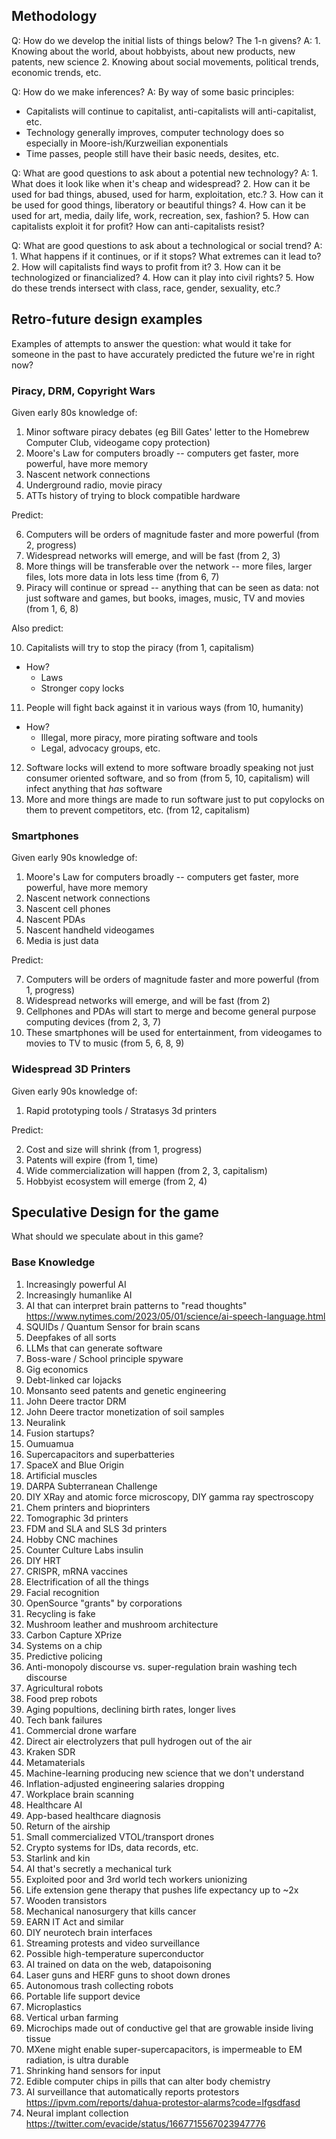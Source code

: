 ## Methodology

Q: How do we develop the initial lists of things below? The 1-n givens?
A:
    1. Knowing about the world, about hobbyists, about new products, new patents, new science
    2. Knowing about social movements, political trends, economic trends, etc. 

Q: How do we make inferences?
A: By way of some basic principles:

   - Capitalists will continue to capitalist, anti-capitalists will anti-capitalist, etc.
   - Technology generally improves, computer technology does so especially in Moore-ish/Kurzweilian exponentials
   - Time passes, people still have their basic needs, desites, etc.

Q: What are good questions to ask about a potential new technology?
A:
    1. What does it look like when it's cheap and widespread?
    2. How can it be used for bad things, abused, used for harm, exploitation, etc.?
    3. How can it be used for good things, liberatory or beautiful things?
    4. How can it be used for art, media, daily life, work, recreation, sex, fashion?
    5. How can capitalists exploit it for profit? How can anti-capitalists resist?

Q: What are good questions to ask about a technological or social trend?
A:
    1. What happens if it continues, or if it stops? What extremes can it lead to?
    2. How will capitalists find ways to profit from it?
    3. How can it be technologized or financialized?
    4. How can it play into civil rights?
    5. How do these trends intersect with class, race, gender, sexuality, etc.?

## Retro-future design examples

Examples of attempts to answer the question: what would it take for someone in the past to have accurately predicted the future we're in right now?

### Piracy, DRM, Copyright Wars

Given early 80s knowledge of:

1. Minor software piracy debates (eg Bill Gates' letter to the Homebrew Computer Club, videogame copy protection)
2. Moore's Law for computers broadly -- computers get faster, more powerful, have more memory
3. Nascent network connections
4. Underground radio, movie piracy
5. ATTs history of trying to block compatible hardware

Predict:

6. Computers will be orders of magnitude faster and more powerful (from 2, progress)
7. Widespread networks will emerge, and will be fast (from 2, 3)
8. More things will be transferable over the network -- more files, larger files, lots more data in lots less time (from 6, 7)
9. Piracy will continue or spread -- anything that can be seen as data: not just software and games, but books, images, music, TV and movies (from 1, 6, 8)

Also predict:

10. Capitalists will try to stop the piracy (from 1, capitalism)
  - How?
    - Laws
    - Stronger copy locks
11. People will fight back against it in various ways (from 10, humanity)
  - How?
    - Illegal, more piracy, more pirating software and tools
    - Legal, advocacy groups, etc.
12. Software locks will extend to more software broadly speaking not just consumer oriented software, and so from (from 5, 10, capitalism)
  will infect anything that *has* software
13. More and more things are made to run software just to put copylocks on them to prevent competitors, etc. (from 12, capitalism)
  
### Smartphones

Given early 90s knowledge of:

1. Moore's Law for computers broadly -- computers get faster, more powerful, have more memory
2. Nascent network connections
3. Nascent cell phones
4. Nascent PDAs
5. Nascent handheld videogames
6. Media is just data

Predict:

7. Computers will be orders of magnitude faster and more powerful (from 1, progress)
8. Widespread networks will emerge, and will be fast (from 2)
9. Cellphones and PDAs will start to merge and become general purpose computing devices (from 2, 3, 7)
10. These smartphones will be used for entertainment, from videogames to movies to TV to music (from 5, 6, 8, 9)

### Widespread 3D Printers

Given early 90s knowledge of:

1. Rapid prototyping tools / Stratasys 3d printers

Predict:

2. Cost and size will shrink (from 1, progress)
3. Patents will expire (from 1, time)
4. Wide commercialization will happen (from 2, 3, capitalism)
5. Hobbyist ecosystem will emerge (from 2, 4)

## Speculative Design for the game

What should we speculate about in this game?

### Base Knowledge

1. Increasingly powerful AI
2. Increasingly humanlike AI
3. AI that can interpret brain patterns to "read thoughts" https://www.nytimes.com/2023/05/01/science/ai-speech-language.html
4. SQUIDs / Quantum Sensor for brain scans
5. Deepfakes of all sorts
6. LLMs that can generate software
7. Boss-ware / School principle spyware
8. Gig economics
9. Debt-linked car lojacks
10. Monsanto seed patents and genetic engineering
11. John Deere tractor DRM
12. John Deere tractor monetization of soil samples
13. Neuralink
14. Fusion startups?
15. Oumuamua
16. Supercapacitors and superbatteries
17. SpaceX and Blue Origin
18. Artificial muscles
19. DARPA Subterranean Challenge
20. DIY XRay and atomic force microscopy, DIY gamma ray spectroscopy
21. Chem printers and bioprinters
22. Tomographic 3d printers
23. FDM and SLA and SLS 3d printers
24. Hobby CNC machines
25. Counter Culture Labs insulin
26. DIY HRT
27. CRISPR, mRNA vaccines
28. Electrification of all the things
29. Facial recognition
30. OpenSource "grants" by corporations
31. Recycling is fake
32. Mushroom leather and mushroom architecture
33. Carbon Capture XPrize
34. Systems on a chip
35. Predictive policing
36. Anti-monopoly discourse vs. super-regulation brain washing tech discourse
37. Agricultural robots
38. Food prep robots
39. Aging popultions, declining birth rates, longer lives
40. Tech bank failures
41. Commercial drone warfare
42. Direct air electrolyzers that pull hydrogen out of the air
43. Kraken SDR
44. Metamaterials
45. Machine-learning producing new science that we don't understand
46. Inflation-adjusted engineering salaries dropping
47. Workplace brain scanning
48. Healthcare AI
49. App-based healthcare diagnosis
50. Return of the airship
51. Small commercialized VTOL/transport drones
52. Crypto systems for IDs, data records, etc.
53. Starlink and kin
54. AI that's secretly a mechanical turk
55. Exploited poor and 3rd world tech workers unionizing
56. Life extension gene therapy that pushes life expectancy up to ~2x
57. Wooden transistors
58. Mechanical nanosurgery that kills cancer
59. EARN IT Act and similar
60. DIY neurotech brain interfaces
61. Streaming protests and video surveillance
62. Possible high-temperature superconductor
63. AI trained on data on the web, datapoisoning
64. Laser guns and HERF guns to shoot down drones
65. Autonomous trash collecting robots
66. Portable life support device
67. Microplastics
68. Vertical urban farming
69. Microchips made out of conductive gel that are growable inside living tissue
70. MXene might enable super-supercapacitors, is impermeable to EM radiation, is ultra durable
71. Shrinking hand sensors for input
72. Edible computer chips in pills that can alter body chemistry
73. AI surveillance that automatically reports protestors https://ipvm.com/reports/dahua-protestor-alarms?code=lfgsdfasd
74. Neural implant collection https://twitter.com/evacide/status/1667715567023947776